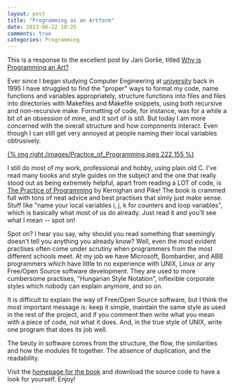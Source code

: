 ```yaml
---
layout: post
title: "Programming as an Artform"
date: 2013-06-22 18:25
comments: true
categories: Programming
---
```


This is a response to the excellent post by Jani Gorše, titled
[Why is Programming an Art?](https://blooki.st/BlookElement/ShowTextPhoto?blookElementId=1962)

Ever since I began studying Computer Engineering at
[university](http://www.mdh.se) back in 1995 I have struggled to find
the "proper" ways to format my code, name functions and variables
appropriately, structure functions into files and files into
directories with Makefiles and Makefile snippets, using both recursive
and non-recursive make.  Formatting of code, for instance, was for a
while a bit of an obsession of mine, and it sort of is still.  But
today I am more concerned with the overall structure and how
components interact.  Even though I can still get very annoyed at
people naming their local variables obtrusively.

<!-- more -->

[{% img right /images/Practice_of_Programming.jpeg 222 155 %}](http://www.amazon.com/Practice-Programming-Addison-Wesley-Professional-Computing/dp/020161586X)

I still do most of my work, professional and hobby, using plain old C.
I've read many books and style guides on the subject and the one that
really stood out as being extremely helpful, apart from reading a LOT
of code, is
[The Practice of Programming](http://www.amazon.com/Practice-Programming-Addison-Wesley-Professional-Computing/dp/020161586X)
by Kernighan and Pike!  The book is crammed full with tons of neat
advice and best practises that simly just make sense.  Stuff like
"name your local variables i, j, k for counters and loop variables",
which is basically what most of us do already.  Just read it and
you'll see what I mean -- spot on!

Spot on? I hear you say, why should you read something that seemingly
doesn't tell you anything you already know?  Well, even the most
evident practises often come under scrutiny when programmers from the
most different schools meet.  At my job we have Microsoft, Bombardier,
and ABB programmers which have little to no experience with UNIX,
Linux or any Free/Open Source software development.  They are used to
more cumbersome practises, "Hungarian Style Notation", inflexible
corporate styles which nobody can explain anymore, and so on.

It is difficult to explain the way of Free/Open Source software, but I
think the most important message is: keep it simple, maintain the same
style as used in the rest of the project, and if you comment then
write what you mean with a piece of code, not what it does.  And, in
the true style of UNIX, write one program that does its job well.

The beuty in software comes from the structure, the flow, the
similarities and how the modules fit together.  The absence of
duplication, and the readability.

Visit the
[homepage for the book](http://www.informit.com/store/practice-of-programming-9780201615869)
and download the source code to have a look for yourself.  Enjoy!

